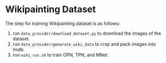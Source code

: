 Wikipainting Dataset
==================

The step for training Wikipainting dataset is as follows:
1. run `data_provider/download_dataset.py` to download the images of the dataset.
1. run `data_provider/generate_wiki_data` to crop and pack images into lmdb.
1. run `wiki_run.sh` to train OPN, TPN, and MNet.